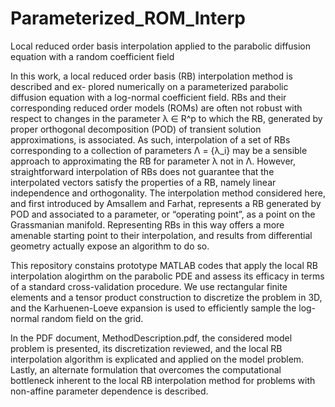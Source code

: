 # Parameterized_ROM_Interp
Local reduced order basis interpolation applied to the parabolic diffusion equation with a random coefficient field

In this work, a local reduced order basis (RB) interpolation method is described and ex-
plored numerically on a parameterized parabolic diffusion equation with a log-normal coefficient field. RBs and their corresponding reduced order models (ROMs) are often not robust with respect to changes in the parameter λ ∈ R^p to which the RB, generated by proper orthogonal decomposition (POD) of transient solution approximations, is associated. As such, interpolation of a set of RBs corresponding to a collection of parameters Λ = {λ_i} may be a sensible approach to approximating the RB for parameter λ not in Λ. However, straightforward interpolation of RBs does not guarantee that the interpolated vectors satisfy the properties of a RB, namely linear independence and orthogonality. The interpolation method considered here, and first introduced by Amsallem and Farhat, represents a RB generated by POD and associated to a parameter, or “operating point”, as a point on the Grassmanian manifold. Representing RBs in this way offers a more amenable starting point to their interpolation, and results from differential geometry
actually expose an algorithm to do so. 

This repository constains prototype MATLAB codes that apply the local RB interpolation alogirthm on the parabolic PDE and assess its efficacy in terms of a standard cross-validation procedure. We use rectangular finite elements and a tensor product construction to discretize the problem in 3D, and the Karhuenen-Loeve expansion is used to efficiently sample the log-normal random field on the grid.

In the PDF document, MethodDescription.pdf, the considered model problem is presented, its discretization reviewed, and the local RB interpolation algorithm is explicated and applied on the model problem. Lastly, an alternate formulation that overcomes the computational bottleneck inherent to the local RB interpolation method for problems with non-affine parameter dependence is described.
